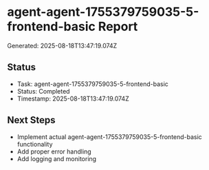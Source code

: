 # agent-agent-1755379759035-5-frontend-basic Report

Generated: 2025-08-18T13:47:19.074Z

## Status
- Task: agent-agent-1755379759035-5-frontend-basic
- Status: Completed
- Timestamp: 2025-08-18T13:47:19.074Z

## Next Steps
- Implement actual agent-agent-1755379759035-5-frontend-basic functionality
- Add proper error handling
- Add logging and monitoring
